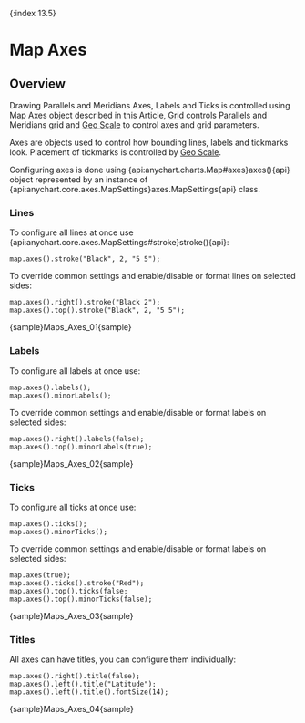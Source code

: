 {:index 13.5}
# Map Axes

## Overview

Drawing Parallels and Meridians Axes, Labels and Ticks is controlled using Map Axes object described in this Article, [Grid](Map_Grid) controls Parallels and Meridians grid and [Geo Scale](Geo_Scale) to control axes and grid parameters.

Axes are objects used to control how bounding lines, labels and tickmarks look. Placement of tickmarks is controlled by [Geo Scale](Geo_Scale).

Configuring axes is done using {api:anychart.charts.Map#axes}axes(){api} object represented by an instance of {api:anychart.core.axes.MapSettings}axes.MapSettings{api} class.

### Lines

To configure all lines at once use {api:anychart.core.axes.MapSettings#stroke}stroke(){api}:

```
map.axes().stroke("Black", 2, "5 5");
```

To override common settings and enable/disable or format lines on selected sides:

```
map.axes().right().stroke("Black 2");
map.axes().top().stroke("Black", 2, "5 5");
```

{sample}Maps\_Axes\_01{sample}

### Labels

To configure all labels at once use:

```
map.axes().labels();
map.axes().minorLabels();
```

To override common settings and enable/disable or format labels on selected sides:

```
map.axes().right().labels(false);
map.axes().top().minorLabels(true);
```

{sample}Maps\_Axes\_02{sample}

### Ticks

To configure all ticks at once use:

```
map.axes().ticks();
map.axes().minorTicks();
```

To override common settings and enable/disable or format labels on selected sides:

```
map.axes(true);
map.axes().ticks().stroke("Red");        
map.axes().top().ticks(false;
map.axes().top().minorTicks(false);
```

{sample}Maps\_Axes\_03{sample}

### Titles

All axes can have titles, you can configure them individually:

```
map.axes().right().title(false);
map.axes().left().title("Latitude");
map.axes().left().title().fontSize(14);
```

{sample}Maps\_Axes\_04{sample}

